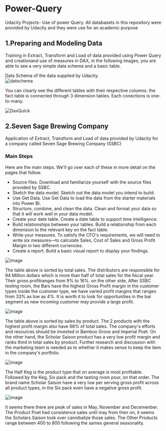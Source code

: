 # Power-Query

Udacity Projects- Use of power Query. All databasets in this repository were provided by Udacity and they were use for an academic purpose 


## 1.Preparing and Modeling Data

Training in Extract, Transform and Load of data provided using Power Query and creationand use of measures in DAX, in the following images, you are able to see a very simple data schema and a basic table. 

  Data Schema of the data supplied by Udacity.  
  ![datschema](https://user-images.githubusercontent.com/65776444/159014165-333d86e6-42bd-4ba7-9163-b1b5506ef68e.PNG)

You can clearly see the different tables with their respective columns. the fact table is connected through 3 dimension tables. Each conections is one-to-many. 

  ![DaxQuick](https://user-images.githubusercontent.com/65776444/159014761-af262076-f018-4b1e-8836-cc25fcf7962e.PNG)
  
  
  
## 2.Seven Sage Brewing Company

Application of Extract, Transform and Load of data provided by Udacity for a company called Seven Sage Brewing Company (SSBC)

### Main Steps
Here are the main steps. We'll go over each of these in more detail on the pages that follow.

  * Source files. Download and familiarize yourself with the source files provided by SSBC.
  * Sketch the data model. Sketch out the data model you intend to build.
  * Use Get Data. Use Get Data to load the data from the starter materials into Power BI.
  * Structure, combine, and clean the data. Clean and format your data so that it will work well in your data model.
  * Create your date table. Create a date table to support time intelligence.
  * Build relationships between your tables. Build a relationship from each dimension to the relevant key on the fact table.
  * Write your measures. To satisfy the CFO's requirements, we will need to write six measures—to calculate Sales, Cost of Sales and Gross Profit Margin in two       different currencies.
  * Create a report. Build a basic visual report to display your findings.


![image](https://user-images.githubusercontent.com/65776444/162724752-5b70439a-c8b8-4027-af7b-3fbc32d3de6a.png)

The table above is sorted by total sales. The distributors are responsible for 94 Million dollars which is more than half of total sales for the fiscal year. Their gross profitranges from 9% to 16%. on the other side, After SSBC testing room, the Bars have the highest Gross Profit margin in the customer types inside the customer type, we have varied profit margins that ranges from 33% as low as 4%. It is worth it to look for opportunities in the bar segment as new incoming customer may provide a large profit.


![image](https://user-images.githubusercontent.com/65776444/162725284-0bfeb25e-b692-4bd2-a90b-4673959daad2.png)

The table above is sorted by sales by product. The 2 products with the highest profit margin also have 68% of total sales. The company's
efforts and resources should be invested in Bamboo Grove and Imperial Poet. On the other hand, the Scholar Saison product has a very low profit margin
and ranks third in total sales by product. Further research and discussion with the marketing team is needed as to whether it makes sense to keep the item
in the company's portfolio.

![image](https://user-images.githubusercontent.com/65776444/162725832-50d8d590-b99b-4b9c-b484-f05f0773d4f7.png)

The Half Keg is the product type that on average is most profitable. Followed by the Keg, Six pack and the tasting room pour, on that
order. The brand name Scholar Saison have a very low per serving gross profit across all product types, in the Six pack even have a negative gross profit.

![image](https://user-images.githubusercontent.com/65776444/162725909-7b4614c9-6186-4cff-ad41-9eb064c965bb.png)

It seems there there are peak of sales in May, November and Decemenber. The Product Poet had consistence sales until may from then on, it seems the
Scholars Saison took over cannibalize those sales. The Other Products range between 400 to 800 following the sames general seasonality.




